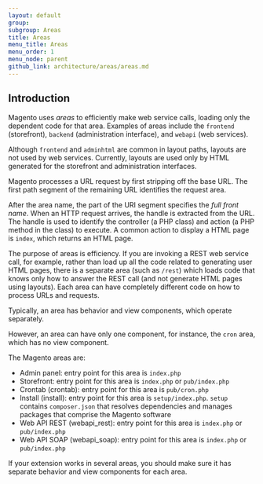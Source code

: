 ```yaml
---
layout: default
group:
subgroup: Areas
title: Areas
menu_title: Areas
menu_order: 1
menu_node: parent
github_link: architecture/areas/areas.md
---
```


<h2 id="m2devgde-area-intro">Introduction</h2>

Magento uses *areas* to efficiently make web service calls, loading only the dependent code for that area. Examples of areas include the `frontend` (storefront), `backend` (administration interface), and `webapi` (web services).

<div class="bs-callout bs-callout-info" id="info">
  <p>Although <code>frontend</code> and <code>adminhtml</code> are common in layout paths, layouts are not used by web services. Currently, layouts are used only by HTML generated for the storefront and administration interfaces.</p>
</div>

Magento processes a URL request by first stripping off the base URL. The first path segment of the remaining URL identifies the request area.

After the area name, the part of the URI segment specifies the *full front name*. When an HTTP request arrives, the handle is extracted from the URL. The handle is used to identify the controller (a PHP class) and action (a PHP method in the class) to execute. A common action to display a HTML page is `index`, which returns an HTML page.

The purpose of areas is efficiency. If you are invoking a REST web service call, for example, rather than load up all the code related to generating user HTML pages, there is a separate area (such as `/rest`) which loads code that knows only how to answer the REST call (and not generate HTML pages using layouts). Each area can have completely different code on how to process URLs and requests.

Typically, an area has behavior and view components, which operate separately.

However, an area can have only one component, for instance, the `cron` area, which has no view component.

The Magento areas are:

* Admin panel: entry point for this area is <code>index.php</code>
* Storefront: entry point for this area is <code>index.php</code> or <code>pub/index.php</code>
* Crontab (crontab): entry point for this area is <code>pub/cron.php</code>
* Install (install): entry point for this area is <code>setup/index.php</code>. `setup` contains `composer.json` that resolves dependencies and manages packages that comprise the Magento software
* Web API REST (webapi_rest): entry point for this area is `index.php` or `pub/index.php`
* Web API SOAP (webapi_soap): entry point for this area is `index.php` or `pub/index.php`

If your extension works in several areas, you should make sure it has separate behavior and view components for each area.
